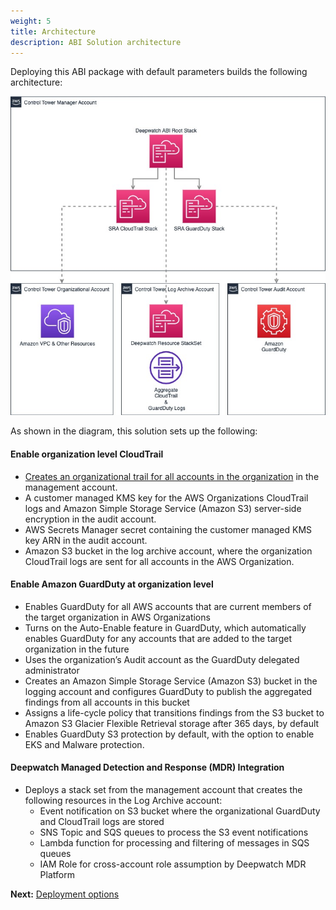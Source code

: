 ```yaml
---
weight: 5
title: Architecture
description: ABI Solution architecture
---
```


Deploying this ABI package with default parameters builds the following architecture:

![Architecture diagram](/images/overview-architecture.jpg)

As shown in the diagram, this solution sets up the following:

#### Enable organization level CloudTrail

* [Creates an organizational trail for all accounts in the organization](https://docs.aws.amazon.com/awscloudtrail/latest/userguide/creating-trail-organization.html) in the management account.
* A customer managed KMS key for the AWS Organizations CloudTrail logs and Amazon Simple Storage Service (Amazon S3) server-side encryption in the audit account.
* AWS Secrets Manager secret containing the customer managed KMS key ARN in the audit account.
* Amazon S3 bucket in the log archive account, where the organization CloudTrail logs are sent for all accounts in the AWS Organization.

#### Enable Amazon GuardDuty at organization level

* Enables GuardDuty for all AWS accounts that are current members of the target organization in AWS Organizations
* Turns on the Auto-Enable feature in GuardDuty, which automatically enables GuardDuty for any accounts that are added to the target organization in the future
* Uses the organization’s Audit account as the GuardDuty delegated administrator
* Creates an Amazon Simple Storage Service (Amazon S3) bucket in the logging account and configures GuardDuty to publish the aggregated findings from all accounts in this bucket
* Assigns a life-cycle policy that transitions findings from the S3 bucket to Amazon S3 Glacier Flexible Retrieval storage after 365 days, by default
* Enables GuardDuty S3 protection by default, with the option to enable EKS and Malware protection.

#### Deepwatch Managed Detection and Response (MDR) Integration

* Deploys a stack set from the management account that creates the following resources in the Log Archive account:
  * Event notification on S3 bucket where the organizational GuardDuty and CloudTrail logs are stored
  * SNS Topic and SQS queues to process the S3 event notifications
  * Lambda function for processing and filtering of messages in SQS queues
  * IAM Role for cross-account role assumption by Deepwatch MDR Platform

**Next:** [Deployment options](/deployment-options/index.html)